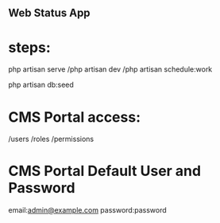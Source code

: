 ## Web Status App
# steps:
php artisan serve
/php artisan dev
/php artisan schedule:work


php artisan db:seed


# CMS Portal access:
/users
/roles
/permissions

# CMS Portal Default User and Password

email:admin@example.com
password:password
